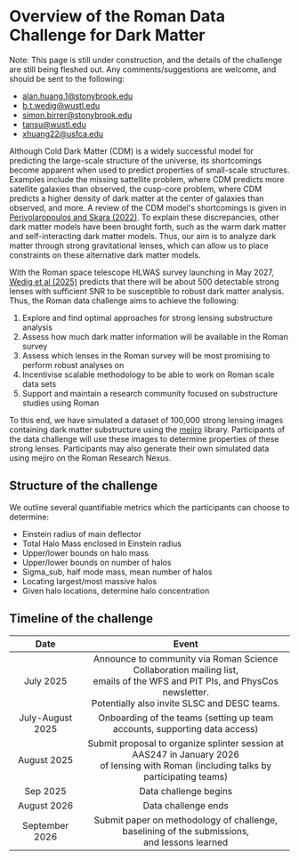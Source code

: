 Overview of the Roman Data Challenge for Dark Matter
===============================================

Note: This page is still under construction, and the details of the challenge are still being fleshed out. Any comments/suggestions are welcome, and should be sent to the following:

- alan.huang.1@stonybrook.edu
- b.t.wedig@wustl.edu
- simon.birrer@stonybrook.edu
- tansu@wustl.edu
- xhuang22@usfca.edu

Although Cold Dark Matter (CDM) is a widely successful model for predicting the large-scale structure of the universe, its shortcomings become apparent when used to predict properties of small-scale structures. Examples include the missing sattellite problem, where CDM predicts more satellite galaxies than observed, the cusp-core problem, where CDM predicts a higher density of dark matter at the center of galaxies than observed, and more. A review of the CDM model's shortcomings is given in [Perivolaropoulos and Skara (2022)](https://doi.org/10.1016/j.newar.2022.101659). To explain these discrepancies, other dark matter models have been brought forth, such as the warm dark matter and self-interacting dark matter models. Thus, our aim is to analyze dark matter through strong gravitational lenses, which can allow us to place constraints on these alternative dark matter models.

With the Roman space telescope HLWAS survey launching in May 2027, [Wedig et al (2025)](https://iopscience.iop.org/article/10.3847/1538-4357/adc24f) predicts that there will be about 500 detectable strong lenses with sufficient SNR to be susceptible to robust dark matter analysis. Thus, the Roman data challenge aims to achieve the following:

1. Explore and find optimal approaches for strong lensing substructure analysis
2. Assess how much dark matter information will be available in the Roman survey
3. Assess which lenses in the Roman survey will be most promising to perform robust analyses on
4. Incentivise scalable methodology to be able to work on Roman scale data sets
5. Support and maintain a research community focused on substructure studies using Roman

To this end, we have simulated a dataset of 100,000 strong lensing images containing dark matter substructure using the [mejiro](https://github.com/AstroMusers/mejiro) library. Participants of the data challenge will use these images to determine properties of these strong lenses. Participants may also generate their own simulated data using mejiro on the Roman Research Nexus.


Structure of the challenge
---------------------

We outline several quantifiable metrics which the participants can choose to determine:

- Einstein radius of main deflector
- Total Halo Mass enclosed in Einstein radius
- Upper/lower bounds on halo mass
- Upper/lower bounds on number of halos
- Sigma_sub, half mode mass, mean number of halos
- Locating largest/most massive halos
- Given halo locations, determine halo concentration


Timeline of the challenge
-------------------------------------
| Date | Event |
|:----:|:-----:|
| July 2025 | Announce to community via Roman Science Collaboration mailing list,<br>emails of the WFS and PIT PIs, and PhysCos newsletter. <br> Potentially also invite SLSC and DESC teams. |
| July-August 2025 | Onboarding of the teams (setting up team accounts, supporting data access) |
| August 2025 | Submit proposal to organize splinter session at AAS247 in January 2026 <br> of lensing with Roman (including talks by participating teams) |
| Sep 2025 | Data challenge begins|
| August 2026 | Data challenge ends |
| September 2026 | Submit paper on methodology of challenge, baselining of the submissions, <br>and lessons learned |
